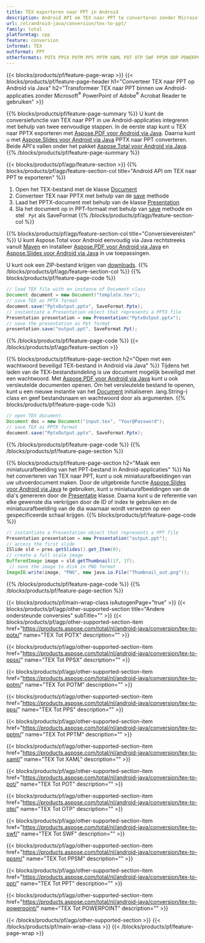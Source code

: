 ```yaml
---
title: TEX exporteren naar PPT in Android
description: Android API om TEX naar PPT te converteren zonder Microsoft Word te gebruiken
url: /nl/android-java/conversion/tex-to-ppt/
family: total
platformtag: cpp
feature: conversion
informat: TEX
outformat: PPT
otherformats: POTX PPSX POTM PPS PPTM XAML POT OTP SWF PPSM ODP POWERPOINT
---
```

{{< blocks/products/pf/feature-page-wrap >}}
{{< blocks/products/pf/feature-page-header h1="Converteer TEX naar PPT op Android via Java" h2="Transformeer TEX naar PPT binnen uw Android-applicaties zonder Microsoft<sup>&reg;</sup> PowerPoint of Adobe<sup>&reg;</sup> Acrobat Reader te gebruiken" >}}

{{% blocks/products/pf/feature-page-summary %}}
U kunt de conversiefunctie van TEX naar PPT in uw Android-applicaties integreren met behulp van twee eenvoudige stappen. In de eerste stap kunt u TEX naar PPTX exporteren met [Aspose.PDF voor Android via Java](https://products.aspose.com/pdf/android-java/). Daarna kunt u met [Aspose.Slides voor Android via Java](https://products.aspose.com/slides/android-java/) PPTX naar PPT converteren. Beide API's vallen onder het pakket [Aspose.Total voor Android via Java](https://products.aspose.com/total/android-java/). 
{{% /blocks/products/pf/feature-page-summary  %}}

{{< blocks/products/pf/agp/feature-section >}}
{{% blocks/products/pf/agp/feature-section-col title="Android API om TEX naar PPT te exporteren" %}}
1. Open het TEX-bestand met de klasse [Document](https://reference.aspose.com/pdf/java/com.aspose.pdf/Document)
2. Converteer TEX naar PPTX met behulp van de [save](https://reference.aspose.com/pdf/java/com.aspose.pdf/Document#save-java.lang.String-int-) methode
3. Laad het PPTX-document met behulp van de klasse [Presentation](https://reference.aspose.com/slides/java/com.aspose.slides/Presentation)
4. Sla het document op in PPT-formaat met behulp van [save](https://reference.aspose.com/slides/java/com.aspose.slides/Presentation#save-java.lang.String-int-) methode en stel ` Ppt` als SaveFormat
{{% /blocks/products/pf/agp/feature-section-col %}}

{{% blocks/products/pf/agp/feature-section-col title="Conversievereisten" %}}
U kunt Aspose.Total voor Android eenvoudig via Java rechtstreeks vanuit [Maven](https://repository.aspose.com/webapp/#/artifacts/browse/tree/General/repo/com/aspose/aspose-total) en installeer [Aspose.PDF voor Android via Java](https://docs.aspose.com/pdf/androidjava/installation/) en [Aspose.Slides voor Android via Java](https://docs.aspose.com/slides/androidjava/install-aspose-slides-for-android-via-java/) in uw toepassingen.

U kunt ook een ZIP-bestand krijgen van [downloads](https://downloads.aspose.com/total/androidjava).
{{% /blocks/products/pf/agp/feature-section-col %}}
{{% blocks/products/pf/feature-page-code %}}

```java
// load TEX file with an instance of Document class
Document document = new Document("template.tex");
// save TEX as PPTX format 
document.save("PptxOutput.pptx", SaveFormat.Pptx); 
// instantiate a Presentation object that represents a PPTX file
Presentation presentation = new Presentation("PptxOutput.pptx");
// save the presentation as Ppt format
presentation.save("output.ppt", SaveFormat.Ppt);   
```

{{% /blocks/products/pf/feature-page-code %}}
{{< /blocks/products/pf/agp/feature-section >}}

{{% blocks/products/pf/feature-page-section  h2="Open met een wachtwoord beveiligd TEX-bestand in Android via Java" %}}
Tijdens het laden van de TEX-bestandsindeling is uw document mogelijk beveiligd met een wachtwoord. Met [Aspose.PDF voor Android via Java](https://products.aspose.com/pdf/android-java/) kunt u ook versleutelde documenten openen. Om het versleutelde bestand te openen, kunt u een nieuwe instantie van het [Document](https://reference.aspose.com/pdf/java/com.aspose.pdf/Document#Document-java.lang.String-java) initialiseren .lang.String-) class en geef bestandsnaam en wachtwoord door als argumenten.
{{% blocks/products/pf/feature-page-code %}}

```java
// open TEX document
Document doc = new Document("input.tex", "Your@Password");
// save TEX as PPTX format 
document.save("PptxOutput.pptx", SaveFormat.Pptx); 

```
{{% /blocks/products/pf/feature-page-code  %}}
{{% /blocks/products/pf/feature-page-section %}}

{{% blocks/products/pf/feature-page-section  h2="Maak een miniatuurafbeelding van het PPT-bestand in Android-applicaties" %}}
Na het converteren van TEX naar PPT, kunt u ook miniatuurafbeeldingen van uw uitvoerdocument maken. Door de uitgebreide functie [Aspose.Slides voor Android via Java](https://products.aspose.com/slides/android-java/) te gebruiken, kunt u miniatuurafbeeldingen van de dia's genereren door de [Presentatie]( https://reference.aspose.com/slides/java/com.aspose.slides/Presentation) klasse. Daarna kunt u de referentie van elke gewenste dia verkrijgen door de ID of index te gebruiken en de miniatuurafbeelding van de dia waarnaar wordt verwezen op een gespecificeerde schaal krijgen.
{{% blocks/products/pf/feature-page-code %}}

```java
// instantiate a Presentation object that represents a PPT file
Presentation presentation = new Presentation("output.ppt");
// access the first slide
ISlide sld = pres.getSlides().get_Item(0);
// create a full scale image
BufferedImage image = sld.getThumbnail(1f, 1f);
 // save the image to disk in PNG format
ImageIO.write(image, "PNG", new java.io.File("Thumbnail_out.png"));
```
{{% /blocks/products/pf/feature-page-code  %}}
{{% /blocks/products/pf/feature-page-section %}}

{{< blocks/products/pf/main-wrap-class isAutogenPage="true" >}}
{{< blocks/products/pf/agp/other-supported-section title="Andere ondersteunde conversies" subTitle="" >}}
{{< blocks/products/pf/agp/other-supported-section-item href="https://products.aspose.com/total/nl/android-java/conversion/tex-to-potx/" name="TEX Tot POTX" description="" >}}

{{< blocks/products/pf/agp/other-supported-section-item href="https://products.aspose.com/total/nl/android-java/conversion/tex-to-ppsx/" name="TEX Tot PPSX" description="" >}}

{{< blocks/products/pf/agp/other-supported-section-item href="https://products.aspose.com/total/nl/android-java/conversion/tex-to-potm/" name="TEX Tot POTM" description="" >}}

{{< blocks/products/pf/agp/other-supported-section-item href="https://products.aspose.com/total/nl/android-java/conversion/tex-to-pps/" name="TEX Tot PPS" description="" >}}

{{< blocks/products/pf/agp/other-supported-section-item href="https://products.aspose.com/total/nl/android-java/conversion/tex-to-pptm/" name="TEX Tot PPTM" description="" >}}

{{< blocks/products/pf/agp/other-supported-section-item href="https://products.aspose.com/total/nl/android-java/conversion/tex-to-xaml/" name="TEX Tot XAML" description="" >}}

{{< blocks/products/pf/agp/other-supported-section-item href="https://products.aspose.com/total/nl/android-java/conversion/tex-to-pot/" name="TEX Tot POT" description="" >}}

{{< blocks/products/pf/agp/other-supported-section-item href="https://products.aspose.com/total/nl/android-java/conversion/tex-to-otp/" name="TEX Tot OTP" description="" >}}

{{< blocks/products/pf/agp/other-supported-section-item href="https://products.aspose.com/total/nl/android-java/conversion/tex-to-swf/" name="TEX Tot SWF" description="" >}}

{{< blocks/products/pf/agp/other-supported-section-item href="https://products.aspose.com/total/nl/android-java/conversion/tex-to-ppsm/" name="TEX Tot PPSM" description="" >}}

{{< blocks/products/pf/agp/other-supported-section-item href="https://products.aspose.com/total/nl/android-java/conversion/tex-to-ppt/" name="TEX Tot PPT" description="" >}}

{{< blocks/products/pf/agp/other-supported-section-item href="https://products.aspose.com/total/nl/android-java/conversion/tex-to-powerpoint/" name="TEX Tot POWERPOINT" description="" >}}


{{< /blocks/products/pf/agp/other-supported-section >}}
{{< /blocks/products/pf/main-wrap-class >}}
{{< /blocks/products/pf/feature-page-wrap >}}